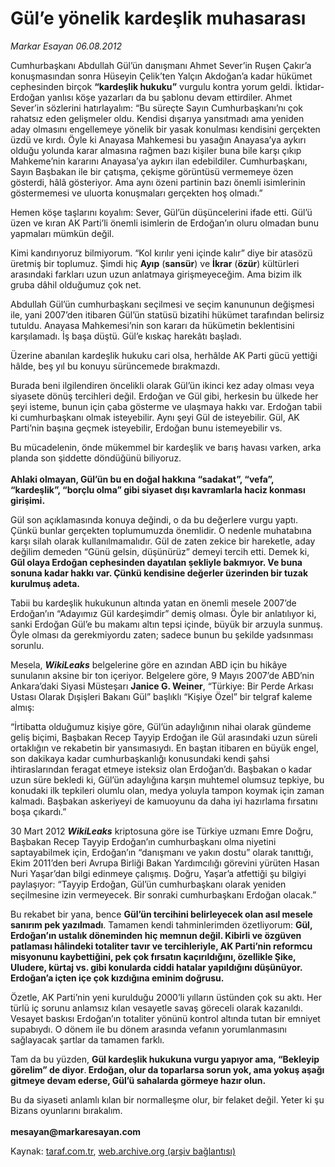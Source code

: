 # Gül’e yönelik kardeşlik muhasarası

*Markar Esayan 06.08.2012*

<div class="yazi"><p>Cumhurbaşkanı Abdullah Gül’ün danışmanı Ahmet Sever’in Ruşen Çakır’a konuşmasından sonra Hüseyin Çelik’ten Yalçın Akdoğan’a kadar hükümet cephesinden birçok <b>“kardeşlik hukuku”</b> vurgulu kontra yorum geldi. İktidar-Erdoğan yanlısı köşe yazarları da bu şablonu devam ettirdiler. Ahmet Sever’in sözlerini hatırlayalım: “Bu süreçte Sayın Cumhurbaşkanı’nı çok rahatsız eden gelişmeler oldu. Kendisi dışarıya yansıtmadı ama yeniden aday olmasını engellemeye yönelik bir yasak konulması kendisini gerçekten üzdü ve kırdı. Öyle ki Anayasa Mahkemesi bu yasağın Anayasa’ya aykırı olduğu yolunda karar almasına rağmen bazı kişiler buna bile karşı çıkıp Mahkeme’nin kararını Anayasa’ya aykırı ilan edebildiler. Cumhurbaşkanı, Sayın Başbakan ile bir çatışma, çekişme görüntüsü vermemeye özen gösterdi, hâlâ gösteriyor. Ama aynı özeni partinin bazı önemli isimlerinin göstermemesi ve uluorta konuşmaları gerçekten hoş olmadı.”</p>
<p>Hemen köşe taşlarını koyalım: Sever, Gül’ün düşüncelerini ifade etti. Gül’ü üzen ve kıran AK Parti’li önemli isimlerin de Erdoğan’ın oluru olmadan bunu yapmaları mümkün değil.</p>
<p>Kimi kandırıyoruz bilmiyorum. “Kol kırılır yeni içinde kalır” diye bir atasözü üretmiş bir toplumuz. Şimdi hiç <b>Ayıp</b> (<b>sansür</b>) ve <b>İkrar</b> (<b>özür</b>) kültürleri arasındaki farkları uzun uzun anlatmaya girişmeyeceğim. Ama bizim ilk gruba dâhil olduğumuz çok net.</p>
<p>Abdullah Gül’ün cumhurbaşkanı seçilmesi ve seçim kanununun değişmesi ile, yani 2007’den itibaren Gül’ün statüsü bizatihi hükümet tarafından belirsiz tutuldu. Anayasa Mahkemesi’nin son kararı da hükümetin beklentisini karşılamadı. İş başa düştü. Gül’e kıskaç harekâtı başladı. </p>
<p>Üzerine abanılan kardeşlik hukuku cari olsa, herhâlde AK Parti gücü yettiği hâlde, beş yıl bu konuyu sürüncemede bırakmazdı. </p>
<p>Burada beni ilgilendiren öncelikli olarak Gül’ün ikinci kez aday olması veya siyasete dönüş tercihleri değil. Erdoğan ve Gül gibi, herkesin bu ülkede her şeyi isteme, bunun için çaba gösterme ve ulaşmaya hakkı var. Erdoğan tabii ki cumhurbaşkanı olmak isteyebilir. Aynı şeyi Gül de isteyebilir. Gül, AK Parti’nin başına geçmek isteyebilir, Erdoğan bunu istemeyebilir vs.</p>
<p>Bu mücadelenin, önde mükemmel bir kardeşlik ve barış havası varken, arka planda son şiddette döndüğünü biliyoruz.<br/><br/><b>Ahlaki olmayan, Gül’ün bu en doğal hakkına “sadakat”, “vefa”, “kardeşlik”, “borçlu olma” gibi siyaset dışı kavramlarla haciz konması girişimi. </b></p>
<p>Gül son açıklamasında konuya değindi, o da bu değerlere vurgu yaptı. Çünkü bunlar gerçekten toplumumuzda önemlidir. O nedenle muhatabına karşı silah olarak kullanılmamalıdır. Gül de zaten zekice bir hareketle, aday değilim demeden “Günü gelsin, düşünürüz” demeyi tercih etti. Demek ki, <b>Gül olaya Erdoğan cephesinden dayatılan şekliyle bakmıyor. Ve buna sonuna kadar hakkı var. Çünkü kendisine değerler üzerinden bir tuzak kurulmuş adeta.</b></p>
<p>Tabii bu kardeşlik hukukunun altında yatan en önemli mesele 2007’de Erdoğan’ın “Adayımız Gül kardeşimdir” demiş olması. Öyle bir anlatılıyor ki, sanki Erdoğan Gül’e bu makamı altın tepsi içinde, büyük bir arzuyla sunmuş. Öyle olması da gerekmiyordu zaten; sadece bunun bu şekilde yadsınması sorunlu.</p>
<p>Mesela, <b><i>WikiLeaks</i></b> belgelerine göre en azından ABD için bu hikâye sunulanın aksine bir ton içeriyor. Belgelere göre, 9 Mayıs 2007’de ABD’nin Ankara’daki Siyasi Müsteşarı <b>Janice G. Weiner</b>, “Türkiye: Bir Perde Arkası Ustası Olarak Dışişleri Bakanı Gül” başlıklı “Kişiye Özel” bir telgraf kaleme almış: </p>
<p>“İrtibatta olduğumuz kişiye göre, Gül’ün adaylığının nihai olarak gündeme geliş biçimi, Başbakan Recep Tayyip Erdoğan ile Gül arasındaki uzun süreli ortaklığın ve rekabetin bir yansımasıydı. En baştan itibaren en büyük engel, son dakikaya kadar cumhurbaşkanlığı konusundaki kendi şahsi ihtiraslarından feragat etmeye isteksiz olan Erdoğan’dı. Başbakan o kadar uzun süre bekledi ki, Gül’ün adaylığına karşın muhtemel olumsuz tepkiye, bu konudaki ilk tepkileri olumlu olan, medya yoluyla tampon koymak için zaman kalmadı. Başbakan askeriyeyi de kamuoyunu da daha iyi hazırlama fırsatını boşa çıkardı.” </p>
<p>30 Mart 2012 <b><i>WikiLeaks</i></b> kriptosuna göre ise Türkiye uzmanı Emre Doğru, Başbakan Recep Tayyip Erdoğan’ın cumhurbaşkanı olma niyetini saptayabilmek için, Erdoğan’ın “danışmanı ve yakın dostu” olarak tanıttığı, Ekim 2011’den beri Avrupa Birliği Bakan Yardımcılığı görevini yürüten Hasan Nuri Yaşar’dan bilgi edinmeye çalışmış. Doğru, Yaşar’a atfettiği şu bilgiyi paylaşıyor: “Tayyip Erdoğan, Gül’ün cumhurbaşkanı olarak yeniden seçilmesine izin vermeyecek. Bir sonraki cumhurbaşkanı Erdoğan olacak.”</p>
<p>Bu rekabet bir yana, bence <b>Gül’ün tercihini belirleyecek olan asıl mesele sanırım pek yazılmadı</b>. Tamamen kendi tahminlerimden özetliyorum: <b>Gül, Erdoğan’ın ustalık döneminden hiç memnun değil. Kibirli ve özgüven patlaması hâlindeki totaliter tavır ve tercihleriyle, AK Parti’nin reformcu misyonunu kaybettiğini, pek çok fırsatın kaçırıldığını, özellikle Şike, Uludere, kürtaj vs. gibi konularda ciddi hatalar yapıldığını düşünüyor. Erdoğan’a içten içe çok kızdığına eminim doğrusu.</b></p>
<p>Özetle, AK Parti’nin yeni kurulduğu 2000’li yılların üstünden çok su aktı. Her türlü iç sorunu anlamsız kılan vesayetle savaş göreceli olarak kazanıldı. Vesayet baskısı Erdoğan’ın totaliter yönünü kontrol altında tutan bir emniyet supabıydı. O dönem ile bu dönem arasında vefanın yorumlanmasını sağlayacak şartlar da tamamen farklı.</p>
<p>Tam da bu yüzden, <b>Gül kardeşlik hukukuna vurgu yapıyor ama, “Bekleyip görelim” de diyor</b>.<b> Erdoğan, olur da toparlarsa sorun yok, ama yokuş aşağı gitmeye devam ederse, Gül’ü sahalarda görmeye hazır olun.</b></p>
<p>Bu da siyaseti anlamlı kılan bir normalleşme olur, bir felaket değil. Yeter ki şu Bizans oyunlarını bırakalım.<br/><br/><b>mesayan@markaresayan.com</b></p>
</div>

Kaynak: [taraf.com.tr](http://www.taraf.com.tr:80/markar-esayan/makale-gul-e-yonelik-kardeslik-muhasarasi.htm), [web.archive.org (arşiv bağlantısı)](http://web.archive.org/web/20140126223848/http://www.taraf.com.tr:80/markar-esayan/makale-gul-e-yonelik-kardeslik-muhasarasi.htm)
